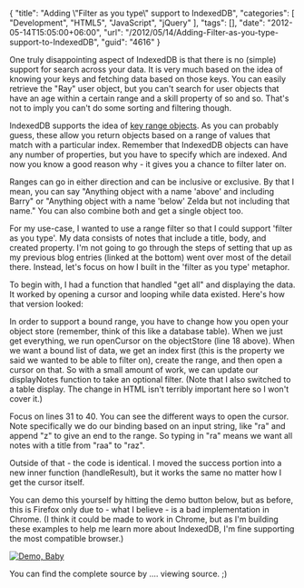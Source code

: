 {
	"title": "Adding \\\"Filter as you type\\\" support to IndexedDB",
	"categories": [
		"Development",
		"HTML5",
		"JavaScript",
		"jQuery"
	],
	"tags": [],
	"date": "2012-05-14T15:05:00+06:00",
	"url": "/2012/05/14/Adding-Filter-as-you-type-support-to-IndexedDB",
	"guid": "4616"
}

One truly disappointing aspect of IndexedDB is that there is no (simple) support for search across your data. It is very much based on the idea of knowing your keys and fetching data based on those keys. You can easily retrieve the "Ray" user object, but you can't search for user objects that have an age within a certain range and a skill property of so and so. That's not to imply you can't do some sorting and filtering though.

IndexedDB supports the idea of <a href="https://developer.mozilla.org/en/IndexedDB/Using_IndexedDB#Specifying_the_range_and_direction_of_cursors">key range objects</a>. As you can probably guess, these allow you return objects based on a range of values that match with a particular index. Remember that IndexedDB objects can have any number of properties, but you have to specify which are indexed. And now you know a good reason why - it gives you a chance to filter later on. 

Ranges can go in either direction and can be inclusive or exclusive. By that I mean, you can say "Anything object with a name 'above' and including Barry" or "Anything object with a name 'below' Zelda but not including that name."  You can also combine both and get a single object too. 

For my use-case, I wanted to use a range filter so that I could support 'filter as you type'. My data consists of notes that include a title, body, and created property. I'm not going to go through the steps of setting that up as my previous blog entries (linked at the bottom) went over most of the detail there. Instead, let's focus on how I built in the 'filter as you type' metaphor.

To begin with, I had a function that handled "get all" and displaying the data. It worked by opening a cursor and looping while data existed. Here's how that version looked:

<script src="https://gist.github.com/2696417.js?file=gistfile1.js"></script>

In order to support a bound range, you have to change how you open your object store (remember, think of this like a database table). When we just get everything, we run openCursor on the objectStore (line 18 above). When we want a bound list of data, we get an index first (this is the property we said we wanted to be able to filter on), create the range, and then open a cursor on that. So with a small amount of work, we can update our displayNotes function to take an optional filter. (Note that I also switched to a table display. The change in HTML isn't terribly important here so I won't cover it.)

<script src="https://gist.github.com/2696452.js?file=gistfile1.js"></script>

Focus on lines 31 to 40. You can see the different ways to open the cursor. Note specifically we do our binding based on an input string, like "ra" and append "z" to give an end to the range. So typing in "ra" means we want all notes with a title from "raa" to "raz". 

Outside of that - the code is identical. I moved the success portion into a new inner function (handleResult), but it works the same no matter how I get the cursor itself. 

You can demo this yourself by hitting the demo button below, but as before, this is Firefox only due to - what I believe - is a bad implementation in Chrome. (I think it could be made to work in Chrome, but as I'm building these examples to help me learn more about IndexedDB, I'm fine supporting the most compatible browser.)


<a href="http://raymondcamden.com/demos/2012/may/14/test6.html?"><img src="http://static.raymondcamden.com/images/icon_128.png" title="Demo, Baby" border="0"></a>

You can find the complete source by .... viewing source. ;)